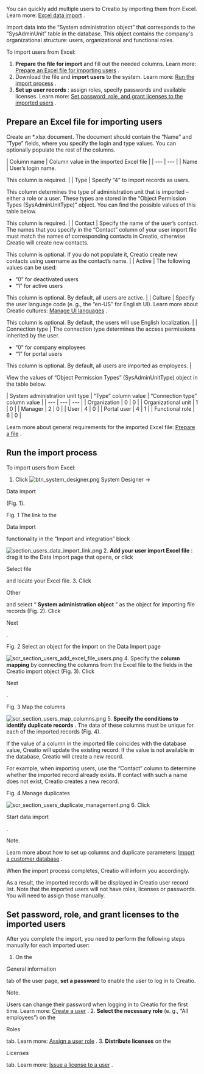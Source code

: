 


 You can quickly add multiple users to Creatio by importing them from Excel. Learn more:
 [Excel data import](/docs/7-16/user/platform_basics/business_data/excel_import/excel_data_import) 
 .
 



 Import data into the “System administration object” that corresponds to the “SysAdminUnit” table in the database. This object contains the company's organizational structure: users, organizational and functional roles.
 



 To import users from Excel:
 


1. **Prepare the file for import** 
 and fill out the needed columns. Learn more:
 [Prepare an Excel file for importing users](#title-296-1) 
 .
2. Download the file and
 **import users** 
 to the system. Learn more:
 [Run the import process](#title-296-2) 
 .
3. **Set up user records** 
 : assign roles, specify passwords and available licenses. Learn more:
 [Set password, role, and grant licenses to the imported users](#title-296-3) 
 .



 Prepare an Excel file for importing users
-------------------------------------------



 Create an \*.xlsx document. The document should contain the “Name” and “Type” fields, where you specify the login and type values. You can optionally populate the rest of the columns.
 





| 
 Column name
  | 
 Column value in the imported Excel file
  |
| --- | --- |
| 
 Name
  | 
 User’s login name.
 

 This column is required.
  |
| 
 Type
  | 
 Specify “4” to import records as users.
 

 This column determines the type of administration unit that is imported – either a role or a user. These types are stored in the “Object Permission Types (SysAdminUnitType)” object. You can find the possible values of this table below.
 

 This column is required.
  |
| 
 Contact
  | 
 Specify the name of the user’s contact. The names that you specify in the “Contact” column of your user import file must match the names of corresponding contacts in Creatio, otherwise Creatio will create new contacts.
 

 This column is optional. If you do not populate it, Creatio create new contacts using username as the contact’s name.
  |
| 
 Active
  | 
 The following values can be used:
 * “0” for deactivated users
* “1” for active users


 This column is optional. By default, all users are active.
  |
| 
 Culture
  | 
 Specify the user language code (e. g., the “en-US” for English UI). Learn more about Creatio cultures:
 [Manage UI languages](/docs/7-16/user/customization_tools/custom_localization/manage_languages/manage_ui_languages) 
 .
 

 This column is optional. By default, the users will use English localization.
  |
| 
 Connection type
  | 
 The connection type determines the access permissions inherited by the user.
 * “0” for company employees
* “1” for portal users


 This column is optional. By default, all users are imported as employees.
  |




 View the values of “Object Permission Types” (SysAdminUnitType) object in the table below.
 





| 
 System administration unit type
  | 
 “Type” column value
  | 
 “Connection type” column value
  |
| --- | --- | --- |
| 
 Organization
  | 
 0
  | 
 0
  |
| 
 Organizational unit
  | 
 1
  | 
 0
  |
| 
 Manager
  | 
 2
  | 
 0
  |
| 
 User
  | 
 4
  | 
 0
  |
| 
 Portal user
  | 
 4
  | 
 1
  |
| 
 Functional role
  | 
 6
  | 
 0
  |




 Learn more about general requirements for the imported Excel file:
 [Prepare a file](/docs/7-16/user/platform_basics/business_data/excel_import/excel_data_import/#title-764-1) 
 .
 



 Run the import process
------------------------



 To import users from Excel:
 


1. Click
 ![btn_system_designer.png](/guides/sites/en/files/documentation/user/en/user_access_management/BPMonlineHelp/import_users_from_excel/btn_system_designer.png)
 System Designer →
 
 Data import
 
 (Fig. 1).
 




 Fig. 1 The link to the
 
 Data import
 
 functionality in the “Import and integration” block
 

![section_users_data_import_link.png](/guides/sites/en/files/documentation/user/en/user_access_management/BPMonlineHelp/import_users_from_excel/section_users_data_import_link.png)
2. **Add your user import Excel file** 
 : drag it to the Data Import page that opens, or click
 
 Select file
 
 and locate your Excel file.
3. Click
 
 Other
 
 and select “
 **System administration object** 
 ” as the object for importing file records (Fig. 2). Click
 
 Next
 
 .
 




 Fig. 2 Select an object for the import on the Data Import page
 

![scr_section_users_add_excel_file_users.png](/guides/sites/en/files/documentation/user/en/user_access_management/BPMonlineHelp/import_users_from_excel/scr_section_users_add_excel_file_users.png)
4. Specify the
 **column mapping** 
 by connecting the columns from the Excel file to the fields in the Creatio import object (Fig. 3). Click
 
 Next
 
 .
 




 Fig. 3 Map the columns
 

![scr_section_users_map_columns.png](/guides/sites/en/files/documentation/user/en/user_access_management/BPMonlineHelp/import_users_from_excel/scr_section_users_map_columns.png)
5. **Specify the conditions to identify duplicate records** 
 . The data of these columns must be unique for each of the imported records (Fig. 4).
 



 If the value of a column in the imported file coincides with the database value, Creatio will update the existing record. If the value is not available in the database, Creatio will create a new record.
 



 For example, when importing users, use the “Contact” column to determine whether the imported record already exists. If contact with such a name does not exist, Creatio creates a new record.
 




 Fig. 4 Manage duplicates
 

![scr_section_users_duplicate_management.png](/guides/sites/en/files/documentation/user/en/user_access_management/BPMonlineHelp/import_users_from_excel/scr_section_users_duplicate_management.png)
6. Click
 
 Start data import
 
 .
 





 Note.
 
 Learn more about how to set up columns and duplicate parameters:
 [Import a customer database](/docs/7-16/user/platform_basics/business_data/excel_import/excel_data_import/#title-764-2) 
 .
 




 When the import process completes, Creatio will inform you accordingly.
 



 As a result, the imported records will be displayed in Creatio user record list. Note that the imported users will not have roles, licenses or passwords. You will need to assign those manually.



 Set password, role, and grant licenses to the imported users
--------------------------------------------------------------



 After you complete the import, you need to perform the following steps manually for each imported user:
 


1. On the
 
 General information
 
 tab of the user page,
 **set a password** 
 to enable the user to log in to Creatio.
 





 Note.
 
 Users can change their password when logging in to Creatio for the first time. Learn more:
 [Create a user](/docs/7-17/user/setup_and_administration/user_and_access_management/user_management/add_users_shortcut/add_users#title-287-6) 
 .
2. **Select the necessary role** 
 (e. g., “All employees”) on the
 
 Roles
 
 tab. Learn more:
 [Assign a user role](/docs/7-16/user/setup_and_administration/user_and_access_management/user_management/assign_a_user_role_shortcut/assign_a_user_role) 
 .
3. **Distribute licenses** 
 on the
 
 Licenses
 
 tab. Learn more:
 [Issue a license to a user](/docs/7-16/user/setup_and_administration/user_and_access_management/user_management/issue_a_license/issue_a_license_to_a_user) 
 .




